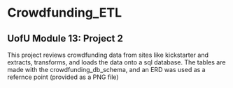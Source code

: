# Crowdfunding_ETL
UofU Module 13: Project 2
------------------------
This project reviews crowdfunding data from sites like kickstarter and extracts, transforms, and loads the data onto a sql database. The tables are made with the crowdfunding_db_schema, and an ERD was used as a refernce point (provided as a PNG file)